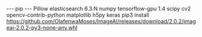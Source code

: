 --- pip ---
Pillow
elasticsearch 6.3.N
numpy
tensorflow-gpu 1.4
scipy
cv2
opencv-contrib-python
matplotlib
h5py
keras
pip3 install https://github.com/OlafenwaMoses/ImageAI/releases/download/2.0.2/imageai-2.0.2-py3-none-any.whl